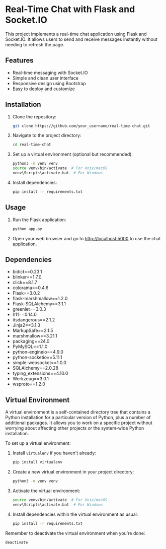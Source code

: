 # Real-Time Chat with Flask and Socket.IO

This project implements a real-time chat application using Flask and Socket.IO. It allows users to send and receive messages instantly without needing to refresh the page.

## Features

- Real-time messaging with Socket.IO
- Simple and clean user interface
- Responsive design using Bootstrap
- Easy to deploy and customize

## Installation

1. Clone the repository:

    ```bash
    git clone https://github.com/your_username/real-time-chat.git
    ```

2. Navigate to the project directory:

    ```bash
    cd real-time-chat
    ```

3. Set up a virtual environment (optional but recommended):

    ```bash
    python3 -m venv venv
    source venv/bin/activate  # For Unix/macOS
    venv\Scripts\activate.bat  # For Windows
    ```

4. Install dependencies:

    ```bash
    pip install -r requirements.txt
    ```

## Usage

1. Run the Flask application:

    ```bash
    python app.py
    ```

2. Open your web browser and go to [http://localhost:5000](http://localhost:5000) to use the chat application.

## Dependencies

- bidict==0.23.1
- blinker==1.7.0
- click==8.1.7
- colorama==0.4.6
- Flask==3.0.2
- flask-marshmallow==1.2.0
- Flask-SQLAlchemy==3.1.1
- greenlet==3.0.3
- h11==0.14.0
- itsdangerous==2.1.2
- Jinja2==3.1.3
- MarkupSafe==2.1.5
- marshmallow==3.21.1
- packaging==24.0
- PyMySQL==1.1.0
- python-engineio==4.9.0
- python-socketio==5.11.1
- simple-websocket==1.0.0
- SQLAlchemy==2.0.28
- typing_extensions==4.10.0
- Werkzeug==3.0.1
- wsproto==1.2.0

## Virtual Environment

A virtual environment is a self-contained directory tree that contains a Python installation for a particular version of Python, plus a number of additional packages. It allows you to work on a specific project without worrying about affecting other projects or the system-wide Python installation.

To set up a virtual environment:

1. Install `virtualenv` if you haven't already:

    ```bash
    pip install virtualenv
    ```

2. Create a new virtual environment in your project directory:

    ```bash
    python3 -m venv venv
    ```

3. Activate the virtual environment:

    ```bash
    source venv/bin/activate  # For Unix/macOS
    venv\Scripts\activate.bat  # For Windows
    ```

4. Install dependencies within the virtual environment as usual:

    ```bash
    pip install -r requirements.txt
    ```

Remember to deactivate the virtual environment when you're done:

```bash
deactivate
